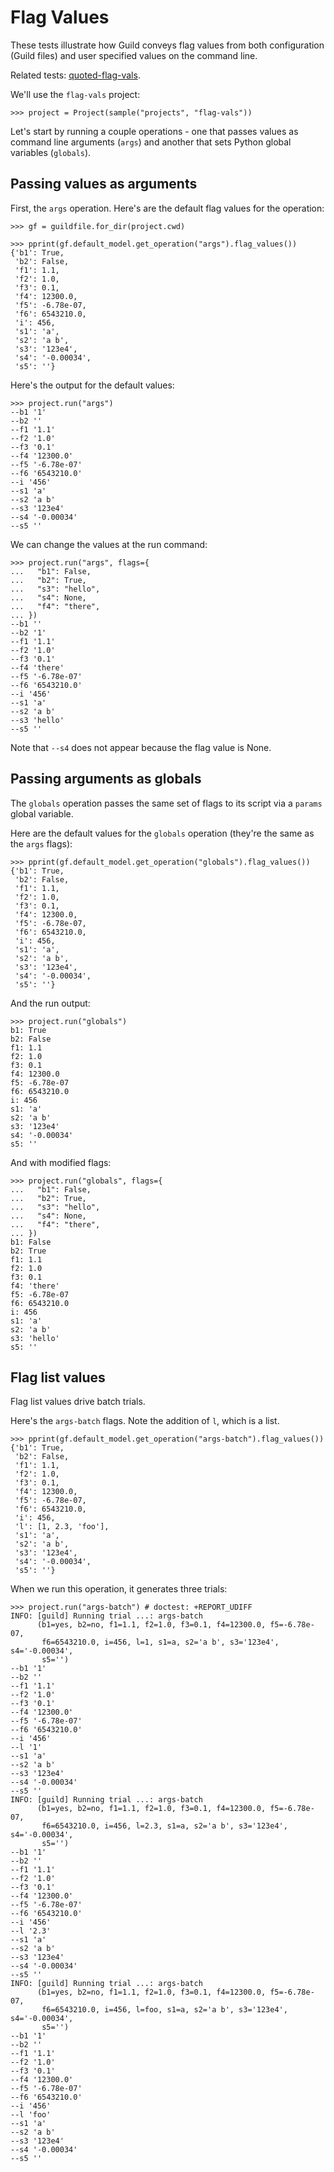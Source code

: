 # Flag Values

These tests illustrate how Guild conveys flag values from both
configuration (Guild files) and user specified values on the command
line.

Related tests: [quoted-flag-vals](quoted-flag-vals.md).

We'll use the `flag-vals` project:

    >>> project = Project(sample("projects", "flag-vals"))

Let's start by running a couple operations - one that passes values as
command line arguments (`args`) and another that sets Python global
variables (`globals`).

## Passing values as arguments

First, the `args` operation. Here's are the default flag values for
the operation:

    >>> gf = guildfile.for_dir(project.cwd)

    >>> pprint(gf.default_model.get_operation("args").flag_values())
    {'b1': True,
     'b2': False,
     'f1': 1.1,
     'f2': 1.0,
     'f3': 0.1,
     'f4': 12300.0,
     'f5': -6.78e-07,
     'f6': 6543210.0,
     'i': 456,
     's1': 'a',
     's2': 'a b',
     's3': '123e4',
     's4': '-0.00034',
     's5': ''}

Here's the output for the default values:

    >>> project.run("args")
    --b1 '1'
    --b2 ''
    --f1 '1.1'
    --f2 '1.0'
    --f3 '0.1'
    --f4 '12300.0'
    --f5 '-6.78e-07'
    --f6 '6543210.0'
    --i '456'
    --s1 'a'
    --s2 'a b'
    --s3 '123e4'
    --s4 '-0.00034'
    --s5 ''

We can change the values at the run command:

    >>> project.run("args", flags={
    ...   "b1": False,
    ...   "b2": True,
    ...   "s3": "hello",
    ...   "s4": None,
    ...   "f4": "there",
    ... })
    --b1 ''
    --b2 '1'
    --f1 '1.1'
    --f2 '1.0'
    --f3 '0.1'
    --f4 'there'
    --f5 '-6.78e-07'
    --f6 '6543210.0'
    --i '456'
    --s1 'a'
    --s2 'a b'
    --s3 'hello'
    --s5 ''

Note that `--s4` does not appear because the flag value is None.

## Passing arguments as globals

The `globals` operation passes the same set of flags to its script via
a `params` global variable.

Here are the default values for the `globals` operation (they're the
same as the `args` flags):

    >>> pprint(gf.default_model.get_operation("globals").flag_values())
    {'b1': True,
     'b2': False,
     'f1': 1.1,
     'f2': 1.0,
     'f3': 0.1,
     'f4': 12300.0,
     'f5': -6.78e-07,
     'f6': 6543210.0,
     'i': 456,
     's1': 'a',
     's2': 'a b',
     's3': '123e4',
     's4': '-0.00034',
     's5': ''}

And the run output:

    >>> project.run("globals")
    b1: True
    b2: False
    f1: 1.1
    f2: 1.0
    f3: 0.1
    f4: 12300.0
    f5: -6.78e-07
    f6: 6543210.0
    i: 456
    s1: 'a'
    s2: 'a b'
    s3: '123e4'
    s4: '-0.00034'
    s5: ''

And with modified flags:

    >>> project.run("globals", flags={
    ...   "b1": False,
    ...   "b2": True,
    ...   "s3": "hello",
    ...   "s4": None,
    ...   "f4": "there",
    ... })
    b1: False
    b2: True
    f1: 1.1
    f2: 1.0
    f3: 0.1
    f4: 'there'
    f5: -6.78e-07
    f6: 6543210.0
    i: 456
    s1: 'a'
    s2: 'a b'
    s3: 'hello'
    s5: ''

## Flag list values

Flag list values drive batch trials.

Here's the `args-batch` flags. Note the addition of `l`, which is a
list.

    >>> pprint(gf.default_model.get_operation("args-batch").flag_values())
    {'b1': True,
     'b2': False,
     'f1': 1.1,
     'f2': 1.0,
     'f3': 0.1,
     'f4': 12300.0,
     'f5': -6.78e-07,
     'f6': 6543210.0,
     'i': 456,
     'l': [1, 2.3, 'foo'],
     's1': 'a',
     's2': 'a b',
     's3': '123e4',
     's4': '-0.00034',
     's5': ''}

When we run this operation, it generates three trials:

    >>> project.run("args-batch") # doctest: +REPORT_UDIFF
    INFO: [guild] Running trial ...: args-batch
          (b1=yes, b2=no, f1=1.1, f2=1.0, f3=0.1, f4=12300.0, f5=-6.78e-07,
           f6=6543210.0, i=456, l=1, s1=a, s2='a b', s3='123e4', s4='-0.00034',
           s5='')
    --b1 '1'
    --b2 ''
    --f1 '1.1'
    --f2 '1.0'
    --f3 '0.1'
    --f4 '12300.0'
    --f5 '-6.78e-07'
    --f6 '6543210.0'
    --i '456'
    --l '1'
    --s1 'a'
    --s2 'a b'
    --s3 '123e4'
    --s4 '-0.00034'
    --s5 ''
    INFO: [guild] Running trial ...: args-batch
          (b1=yes, b2=no, f1=1.1, f2=1.0, f3=0.1, f4=12300.0, f5=-6.78e-07,
           f6=6543210.0, i=456, l=2.3, s1=a, s2='a b', s3='123e4', s4='-0.00034',
           s5='')
    --b1 '1'
    --b2 ''
    --f1 '1.1'
    --f2 '1.0'
    --f3 '0.1'
    --f4 '12300.0'
    --f5 '-6.78e-07'
    --f6 '6543210.0'
    --i '456'
    --l '2.3'
    --s1 'a'
    --s2 'a b'
    --s3 '123e4'
    --s4 '-0.00034'
    --s5 ''
    INFO: [guild] Running trial ...: args-batch
          (b1=yes, b2=no, f1=1.1, f2=1.0, f3=0.1, f4=12300.0, f5=-6.78e-07,
           f6=6543210.0, i=456, l=foo, s1=a, s2='a b', s3='123e4', s4='-0.00034',
           s5='')
    --b1 '1'
    --b2 ''
    --f1 '1.1'
    --f2 '1.0'
    --f3 '0.1'
    --f4 '12300.0'
    --f5 '-6.78e-07'
    --f6 '6543210.0'
    --i '456'
    --l 'foo'
    --s1 'a'
    --s2 'a b'
    --s3 '123e4'
    --s4 '-0.00034'
    --s5 ''
